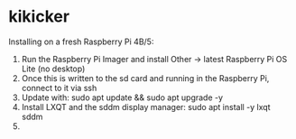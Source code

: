# kikicker

Installing on a fresh Raspberry Pi 4B/5:
1. Run the Raspberry Pi Imager and install Other -> latest Raspberry Pi OS Lite (no desktop)
2. Once this is written to the sd card and running in the Raspberry Pi, connect to it via ssh
3. Update with: sudo apt update && sudo apt upgrade -y
4. Install LXQT and the sddm display manager: sudo apt install -y lxqt sddm
5. 
